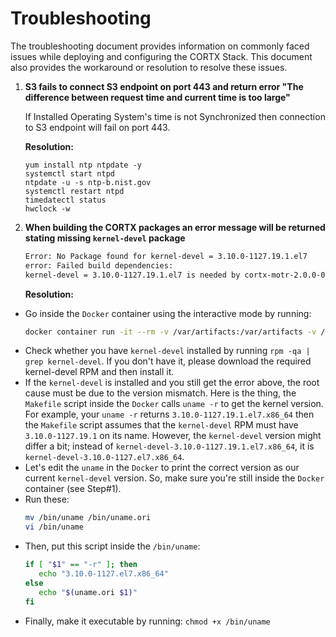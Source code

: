 # Troubleshooting

The troubleshooting document provides information on commonly faced issues while deploying and configuring the CORTX Stack. This document also provides the workaround or resolution to resolve these issues.


1. **S3 fails to connect S3 endpoint on port 443 and return error "The difference between request time and current time is too large"**

   If Installed Operating System's time is not Synchronized then connection to S3 endpoint will fail on port 443.
    
   **Resolution:**
   ```
   yum install ntp ntpdate -y
   systemctl start ntpd
   ntpdate -u -s ntp-b.nist.gov
   systemctl restart ntpd
   timedatectl status
   hwclock -w
   ```
   
2. **When building the CORTX packages an error message will be returned stating missing `kernel-devel` package**
   ```sh
   Error: No Package found for kernel-devel = 3.10.0-1127.19.1.el7
   error: Failed build dependencies:
   kernel-devel = 3.10.0-1127.19.1.el7 is needed by cortx-motr-2.0.0-0_git2ca587c_3.10.0_1127.19.1.el7.x86_64
   ```
   **Resolution:**
 - Go inside the `Docker` container using the interactive mode by running:
   ```sh
   docker container run -it --rm -v /var/artifacts:/var/artifacts -v /root/cortx:/cortx-workspace ghcr.io/seagate/cortx-build:centos-7.8.2003 bash
   ```
 - Check whether you have `kernel-devel` installed by running `rpm -qa | grep kernel-devel`. If you don't have it, please download the required kernel-devel RPM and then install it.
 - If the `kernel-devel` is installed and you still get the error above, the root cause must be due to the version mismatch. Here is the thing, the `Makefile` script inside the `Docker` calls `uname -r` to get the kernel version. For example, your `uname -r` returns `3.10.0-1127.19.1.el7.x86_64` then the `Makefile` script assumes that the `kernel-devel` RPM must have `3.10.0-1127.19.1` on its name. However, the `kernel-devel` version might differ a bit; instead of `kernel-devel-3.10.0-1127.19.1.el7.x86_64`, it is `kernel-devel-3.10.0-1127.el7.x86_64`.
 - Let's edit the `uname` in the `Docker` to print the correct version as our current `kernel-devel` version. So, make sure you're still inside the `Docker` container (see Step#1).
 - Run these:
   ```sh
   mv /bin/uname /bin/uname.ori
   vi /bin/uname
   ```
 - Then, put this script inside the `/bin/uname`:
   ```sh
   if [ "$1" == "-r" ]; then
      echo "3.10.0-1127.el7.x86_64"
   else
      echo "$(uname.ori $1)"
   fi
   ```
 - Finally, make it executable by running: `chmod +x /bin/uname`
